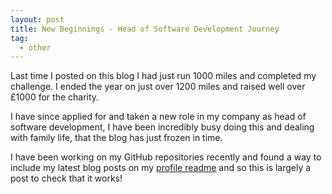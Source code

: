 ```yaml
---
layout: post
title: New Beginnings - Head of Software Development Journey
tag:
  - other
---
```


Last time I posted on this blog I had just run 1000 miles and completed my challenge. I ended the year on just over 1200 miles and raised well over £1000 for the charity.

I have since applied for and taken a new role in my company as head of software development, I have been incredibly busy doing this and dealing with family life, that the blog has just frozen in time.

I have been working on my GitHub repositories recently and found a way to include my latest blog posts on my [profile readme](https://github.com/Mat-0) and so this is largely a post to check that it works!
